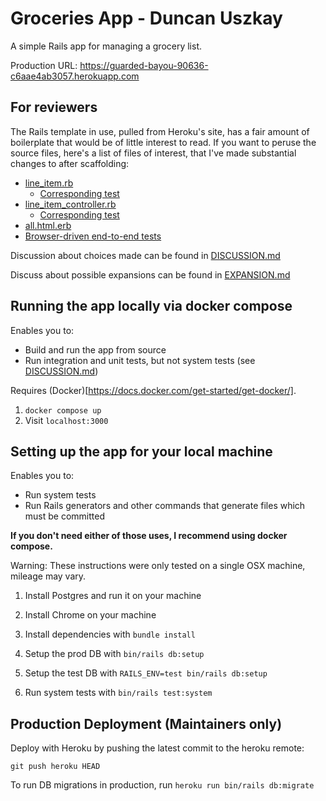 # Groceries App - Duncan Uszkay

A simple Rails app for managing a grocery list.

Production URL: https://guarded-bayou-90636-c6aae4ab3057.herokuapp.com

## For reviewers

The Rails template in use, pulled from Heroku's site, has a fair amount of boilerplate that would be of little interest to read. If you want to peruse the source files, here's a list of files of interest, that I've made substantial changes to after scaffolding:
- [line_item.rb](/app/models/list_item.rb)
    - [Corresponding test](/test/models/list_item_test.rb)
- [line_item_controller.rb](/app/controllers/list_item_controller.rb)
    - [Corresponding test](/test/controllers/list_item_controller_test.rb)
- [all.html.erb](/app/views/list_item/all.html.erb)
- [Browser-driven end-to-end tests](/test/system/list_items_test.rb)

Discussion about choices made can be found in [DISCUSSION.md](/DISCUSSION.md)

Discuss about possible expansions can be found in [EXPANSION.md](/EXPANSION.md)

## Running the app locally via docker compose

Enables you to:
- Build and run the app from source
- Run integration and unit tests, but not system tests (see [DISCUSSION.md](/DISCUSSION.md))

Requires (Docker)[https://docs.docker.com/get-started/get-docker/].

1. `docker compose up` 
2. Visit `localhost:3000`

## Setting up the app for your local machine

Enables you to:
- Run system tests
- Run Rails generators and other commands that generate files which must be committed

**If you don't need either of those uses, I recommend using docker compose.**

Warning: These instructions were only tested on a single OSX machine, mileage may vary.

1. Install Postgres and run it on your machine

1. Install Chrome on your machine

1. Install dependencies with `bundle install`

1. Setup the prod DB with `bin/rails db:setup`

1. Setup the test DB with `RAILS_ENV=test bin/rails db:setup`

1. Run system tests with `bin/rails test:system`

## Production Deployment (Maintainers only)

Deploy with Heroku by pushing the latest commit to the heroku remote:

```
git push heroku HEAD
```

To run DB migrations in production, run `heroku run bin/rails db:migrate`